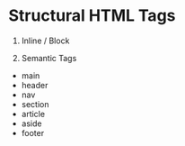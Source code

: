 # Structural HTML Tags

1. Inline / Block

2. Semantic Tags
  - main
  - header
  - nav
  - section
  - article
  - aside
  - footer
